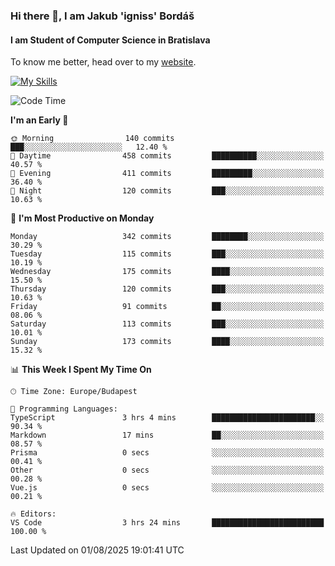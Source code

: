 ### Hi there 👋, I am Jakub 'igniss' Bordáš

#### I am Student of Computer Science in Bratislava
To know me better, head over to my [website](https://bordas.sk).

[![My Skills](https://skillicons.dev/icons?i=js,typescript,html,css,figma,svelte,vue,next,postgresql,nest,express,nodejs)](https://bordas.sk)


<!--START_SECTION:waka-->
![Code Time](http://img.shields.io/badge/Code%20Time-2%2C005%20hrs%202%20mins-blue)

**I'm an Early 🐤** 

```text
🌞 Morning                140 commits         ███░░░░░░░░░░░░░░░░░░░░░░   12.40 % 
🌆 Daytime                458 commits         ██████████░░░░░░░░░░░░░░░   40.57 % 
🌃 Evening                411 commits         █████████░░░░░░░░░░░░░░░░   36.40 % 
🌙 Night                  120 commits         ███░░░░░░░░░░░░░░░░░░░░░░   10.63 % 
```
📅 **I'm Most Productive on Monday** 

```text
Monday                   342 commits         ████████░░░░░░░░░░░░░░░░░   30.29 % 
Tuesday                  115 commits         ███░░░░░░░░░░░░░░░░░░░░░░   10.19 % 
Wednesday                175 commits         ████░░░░░░░░░░░░░░░░░░░░░   15.50 % 
Thursday                 120 commits         ███░░░░░░░░░░░░░░░░░░░░░░   10.63 % 
Friday                   91 commits          ██░░░░░░░░░░░░░░░░░░░░░░░   08.06 % 
Saturday                 113 commits         ███░░░░░░░░░░░░░░░░░░░░░░   10.01 % 
Sunday                   173 commits         ████░░░░░░░░░░░░░░░░░░░░░   15.32 % 
```


📊 **This Week I Spent My Time On** 

```text
🕑︎ Time Zone: Europe/Budapest

💬 Programming Languages: 
TypeScript               3 hrs 4 mins        ███████████████████████░░   90.34 % 
Markdown                 17 mins             ██░░░░░░░░░░░░░░░░░░░░░░░   08.57 % 
Prisma                   0 secs              ░░░░░░░░░░░░░░░░░░░░░░░░░   00.41 % 
Other                    0 secs              ░░░░░░░░░░░░░░░░░░░░░░░░░   00.28 % 
Vue.js                   0 secs              ░░░░░░░░░░░░░░░░░░░░░░░░░   00.21 % 

🔥 Editors: 
VS Code                  3 hrs 24 mins       █████████████████████████   100.00 % 
```


 Last Updated on 01/08/2025 19:01:41 UTC
<!--END_SECTION:waka-->
